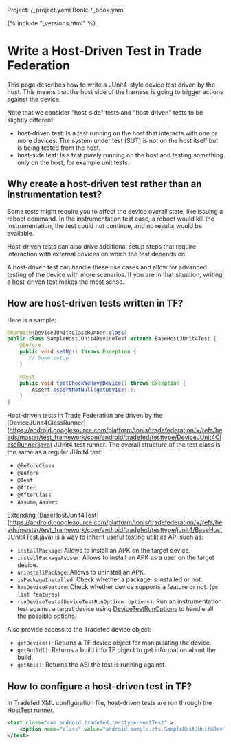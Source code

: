 Project: /_project.yaml
Book: /_book.yaml

{% include "_versions.html" %}

<!--
  Copyright 2019 The Android Open Source Project

  Licensed under the Apache License, Version 2.0 (the "License");
  you may not use this file except in compliance with the License.
  You may obtain a copy of the License at

      http://www.apache.org/licenses/LICENSE-2.0

  Unless required by applicable law or agreed to in writing, software
  distributed under the License is distributed on an "AS IS" BASIS,
  WITHOUT WARRANTIES OR CONDITIONS OF ANY KIND, either express or implied.
  See the License for the specific language governing permissions and
  limitations under the License.
-->

# Write a Host-Driven Test in Trade Federation

This page describes how to write a JUnit4-style device test driven by the host.
This means that the host side of the harness is going to trigger actions against
the device.

Note that we consider "host-side" tests and "host-driven" tests to be slightly
different:

*   host-driven test: Is a test running on the host that interacts with one or
    more devices. The system under test (SUT) is not on the host itself but is
    being tested from the host.
*   host-side test: Is a test purely running on the host and testing something
    only on the host, for example unit tests.

## Why create a host-driven test rather than an instrumentation test?

Some tests might require you to affect the device overall state, like issuing a
reboot command. In the instrumentation test case, a reboot would kill the
instrumentation, the test could not continue, and no results would be available.

Host-driven tests can also drive additional setup steps that require interaction
with external devices on which the test depends on.

A host-driven test can handle these use cases and allow for advanced testing of
the device with more scenarios. If you are in that situation, writing a
host-driven test makes the most sense.

## How are host-driven tests written in TF?

Here is a sample:

```java
@RunWith(DeviceJUnit4ClassRunner.class)
public class SampleHostJUnit4DeviceTest extends BaseHostJUnit4Test {
    @Before
    public void setUp() throws Exception {
       // Some setup
    }

    @Test
    public void testCheckWeHaveDevice() throws Exception {
        Assert.assertNotNull(getDevice());
    }
}
```

Host-driven tests in Trade Federation are driven by the [DeviceJUnit4ClassRunner]
(https://android.googlesource.com/platform/tools/tradefederation/+/refs/heads/master/test_framework/com/android/tradefed/testtype/DeviceJUnit4ClassRunner.java)
JUnit4 test runner. The overall structure of the test class is the same as a
regular JUnit4 test:

*   `@BeforeClass`
*   `@Before`
*   `@Test`
*   `@After`
*   `@AfterClass`
*   `Assume`, `Assert`

Extending [BaseHostJunit4Test]
(https://android.googlesource.com/platform/tools/tradefederation/+/refs/heads/master/test_framework/com/android/tradefed/testtype/junit4/BaseHostJUnit4Test.java)
is a way to inherit useful testing utilities API such as:

*   `installPackage`: Allows to install an APK on the target device.
*   `installPackageAsUser`: Allows to install an APK as a user on the target
     device.
*    `uninstallPackage`: Allows to uninstall an APK.
*    `isPackageInstalled`: Check whether a package is installed or not.
*    `hasDeviceFeature`: Check whether device supports a feature or not.
     (`pm list features`)
*    `runDeviceTests(DeviceTestRunOptions options)`: Run an instrumentation
     test against a target device using [DeviceTestRunOptions](https://android.googlesource.com/platform/tools/tradefederation/+/refs/heads/master/test_framework/com/android/tradefed/testtype/junit4/DeviceTestRunOptions.java)
     to handle all the possible options.

Also provide access to the Tradefed device object:

*   `getDevice()`: Returns a TF device object for manipulating the device.
*   `getBuild()`: Returns a build info TF object to get information about the
    build.
*   `getAbi()`: Returns the ABI the test is running against.

## How to configure a host-driven test in TF?

In Tradefed XML configuration file, host-driven tests are run through the
[HostTest](https://android.googlesource.com/platform/tools/tradefederation/+/refs/heads/master/test_framework/com/android/tradefed/testtype/HostTest.java)
runner.

```xml
<test class="com.android.tradefed.testtype.HostTest" >
    <option name="class" value="android.sample.cts.SampleHostJUnit4DeviceTest" />
</test>
```
